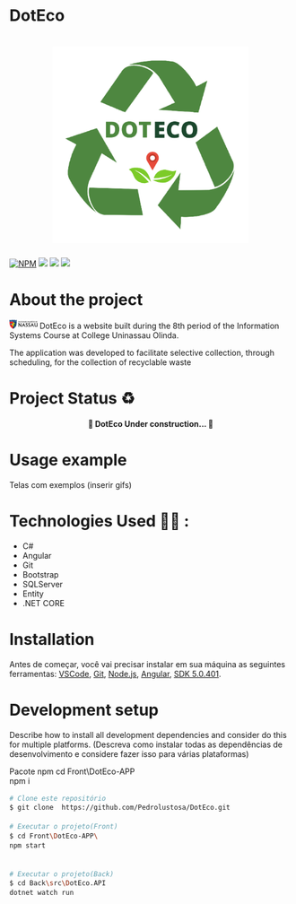 # DotEco
<h1 align="center"> 
<img src="Front/DotEco-APP/src/assets/img/imgReadme/Logo_DotEco.png" width="350px" height= "350px">
</h1>

[![NPM](https://img.shields.io/npm/l/react)](https://github.com/AlvaroLauriano/DotEco_Readme/blob/main/LICENSE) ![ ](https://img.shields.io/badge/website-DOTECO-COLOR) ![ ](https://img.shields.io/badge/Sustainability-COLOR) ![ ](https://img.shields.io/badge/Recycling-COLOR) 



# About the project

<img src="Front/DotEco-APP/src/assets/img/imgReadme/Logo_Uninassau.png"> DotEco is a website built during the 8th period of the Information Systems Course at College Uninassau Olinda.

The application was developed to facilitate selective collection, through scheduling, for the collection of recyclable waste


# Project Status ♻️

<h4 align="center"> 
	🚧 DotEco Under construction... 🚧
</h4>

# Usage example
Telas com exemplos (inserir gifs)


# Technologies Used 👩‍💻 :
- C# 
- Angular
- Git
- Bootstrap
- SQLServer
- Entity
- .NET CORE
  




# Installation

Antes  de começar, você vai precisar instalar em sua máquina as seguintes ferramentas:
[VSCode](https://code.visualstudio.com/), 
[Git](https://git-scm.com), [Node.js](https://nodejs.org/en/download/), 
[Angular](https://angular.io/guide/setup-local), [SDK 5.0.401](https://dotnet.microsoft.com/download/dotnet/5.0).


# Development setup

Describe how to install all development dependencies and consider do this for multiple platforms. (Descreva como instalar todas as dependências de desenvolvimento e considere fazer isso para várias plataformas)

Pacote npm
cd Front\DotEco-APP\
npm i 



```bash
# Clone este repositório
$ git clone  https://github.com/Pedrolustosa/DotEco.git

# Executar o projeto(Front)
$ cd Front\DotEco-APP\
npm start


# Executar o projeto(Back)
$ cd Back\src\DotEco.API
dotnet watch run









